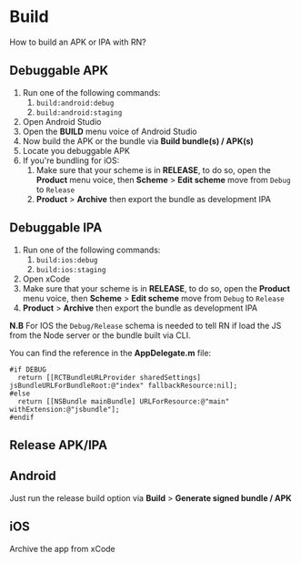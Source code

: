 # Build

How to build an APK or IPA with RN?

## Debuggable APK

1. Run one of the following commands:
   1. `build:android:debug`
   2. `build:android:staging`
2. Open Android Studio 
3. Open the **BUILD** menu voice of Android Studio
4. Now build the APK or the bundle via **Build bundle(s) / APK(s)**
5. Locate you debuggable APK
5. If you're bundling for iOS:
   1. Make sure that your scheme is in **RELEASE**, to do so, open the **Product** menu voice, then **Scheme** > **Edit scheme** move from `Debug` to `Release`
   2. **Product** > **Archive** then export the bundle as development IPA
   
## Debuggable IPA

1. Run one of the following commands:
   1. `build:ios:debug`
   2. `build:ios:staging`
2. Open xCode
3. Make sure that your scheme is in **RELEASE**, to do so, open the **Product** menu voice, then **Scheme** > **Edit scheme** move from `Debug` to `Release`
4. **Product** > **Archive** then export the bundle as development IPA
   
**N.B** For IOS the `Debug/Release` schema is needed to tell RN if load the JS from the Node server or the bundle built via CLI.

You can find the reference in the **AppDelegate.m** file:

```
#if DEBUG
  return [[RCTBundleURLProvider sharedSettings] jsBundleURLForBundleRoot:@"index" fallbackResource:nil];
#else
  return [[NSBundle mainBundle] URLForResource:@"main" withExtension:@"jsbundle"];
#endif
```

## Release APK/IPA

## Android

Just run the release build option via **Build** > **Generate signed bundle / APK**

## iOS

Archive the app from xCode
